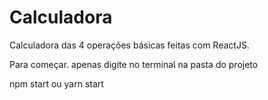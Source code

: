 # Calculadora
Calculadora das 4 operações básicas feitas com ReactJS.

Para começar. apenas digite no terminal na pasta do projeto

npm start ou yarn start
